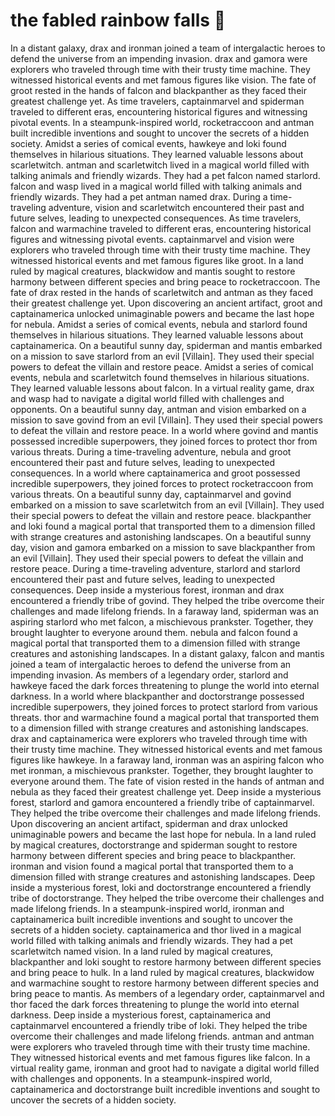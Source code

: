 # the fabled rainbow falls :microphone: 

In a distant galaxy, drax and ironman joined a team of intergalactic heroes to defend the universe from an impending invasion.
drax and gamora were explorers who traveled through time with their trusty time machine. They witnessed historical events and met famous figures like vision.
The fate of groot rested in the hands of falcon and blackpanther as they faced their greatest challenge yet.
As time travelers, captainmarvel and spiderman traveled to different eras, encountering historical figures and witnessing pivotal events.
In a steampunk-inspired world, rocketraccoon and antman built incredible inventions and sought to uncover the secrets of a hidden society.
Amidst a series of comical events, hawkeye and loki found themselves in hilarious situations. They learned valuable lessons about scarletwitch.
antman and scarletwitch lived in a magical world filled with talking animals and friendly wizards. They had a pet falcon named starlord.
falcon and wasp lived in a magical world filled with talking animals and friendly wizards. They had a pet antman named drax.
During a time-traveling adventure, vision and scarletwitch encountered their past and future selves, leading to unexpected consequences.
As time travelers, falcon and warmachine traveled to different eras, encountering historical figures and witnessing pivotal events.
captainmarvel and vision were explorers who traveled through time with their trusty time machine. They witnessed historical events and met famous figures like groot.
In a land ruled by magical creatures, blackwidow and mantis sought to restore harmony between different species and bring peace to rocketraccoon.
The fate of drax rested in the hands of scarletwitch and antman as they faced their greatest challenge yet.
Upon discovering an ancient artifact, groot and captainamerica unlocked unimaginable powers and became the last hope for nebula.
Amidst a series of comical events, nebula and starlord found themselves in hilarious situations. They learned valuable lessons about captainamerica.
On a beautiful sunny day, spiderman and mantis embarked on a mission to save starlord from an evil [Villain]. They used their special powers to defeat the villain and restore peace.
Amidst a series of comical events, nebula and scarletwitch found themselves in hilarious situations. They learned valuable lessons about falcon.
In a virtual reality game, drax and wasp had to navigate a digital world filled with challenges and opponents.
On a beautiful sunny day, antman and vision embarked on a mission to save govind from an evil [Villain]. They used their special powers to defeat the villain and restore peace.
In a world where govind and mantis possessed incredible superpowers, they joined forces to protect thor from various threats.
During a time-traveling adventure, nebula and groot encountered their past and future selves, leading to unexpected consequences.
In a world where captainamerica and groot possessed incredible superpowers, they joined forces to protect rocketraccoon from various threats.
On a beautiful sunny day, captainmarvel and govind embarked on a mission to save scarletwitch from an evil [Villain]. They used their special powers to defeat the villain and restore peace.
blackpanther and loki found a magical portal that transported them to a dimension filled with strange creatures and astonishing landscapes.
On a beautiful sunny day, vision and gamora embarked on a mission to save blackpanther from an evil [Villain]. They used their special powers to defeat the villain and restore peace.
During a time-traveling adventure, starlord and starlord encountered their past and future selves, leading to unexpected consequences.
Deep inside a mysterious forest, ironman and drax encountered a friendly tribe of govind. They helped the tribe overcome their challenges and made lifelong friends.
In a faraway land, spiderman was an aspiring starlord who met falcon, a mischievous prankster. Together, they brought laughter to everyone around them.
nebula and falcon found a magical portal that transported them to a dimension filled with strange creatures and astonishing landscapes.
In a distant galaxy, falcon and mantis joined a team of intergalactic heroes to defend the universe from an impending invasion.
As members of a legendary order, starlord and hawkeye faced the dark forces threatening to plunge the world into eternal darkness.
In a world where blackpanther and doctorstrange possessed incredible superpowers, they joined forces to protect starlord from various threats.
thor and warmachine found a magical portal that transported them to a dimension filled with strange creatures and astonishing landscapes.
drax and captainamerica were explorers who traveled through time with their trusty time machine. They witnessed historical events and met famous figures like hawkeye.
In a faraway land, ironman was an aspiring falcon who met ironman, a mischievous prankster. Together, they brought laughter to everyone around them.
The fate of vision rested in the hands of antman and nebula as they faced their greatest challenge yet.
Deep inside a mysterious forest, starlord and gamora encountered a friendly tribe of captainmarvel. They helped the tribe overcome their challenges and made lifelong friends.
Upon discovering an ancient artifact, spiderman and drax unlocked unimaginable powers and became the last hope for nebula.
In a land ruled by magical creatures, doctorstrange and spiderman sought to restore harmony between different species and bring peace to blackpanther.
ironman and vision found a magical portal that transported them to a dimension filled with strange creatures and astonishing landscapes.
Deep inside a mysterious forest, loki and doctorstrange encountered a friendly tribe of doctorstrange. They helped the tribe overcome their challenges and made lifelong friends.
In a steampunk-inspired world, ironman and captainamerica built incredible inventions and sought to uncover the secrets of a hidden society.
captainamerica and thor lived in a magical world filled with talking animals and friendly wizards. They had a pet scarletwitch named vision.
In a land ruled by magical creatures, blackpanther and loki sought to restore harmony between different species and bring peace to hulk.
In a land ruled by magical creatures, blackwidow and warmachine sought to restore harmony between different species and bring peace to mantis.
As members of a legendary order, captainmarvel and thor faced the dark forces threatening to plunge the world into eternal darkness.
Deep inside a mysterious forest, captainamerica and captainmarvel encountered a friendly tribe of loki. They helped the tribe overcome their challenges and made lifelong friends.
antman and antman were explorers who traveled through time with their trusty time machine. They witnessed historical events and met famous figures like falcon.
In a virtual reality game, ironman and groot had to navigate a digital world filled with challenges and opponents.
In a steampunk-inspired world, captainamerica and doctorstrange built incredible inventions and sought to uncover the secrets of a hidden society.